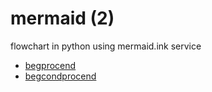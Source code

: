 # mermaid (2)
flowchart in python using mermaid.ink service

+ [begprocend](begprocend.ipynb)
+ [begcondprocend](begcondprocend.ipynb)

